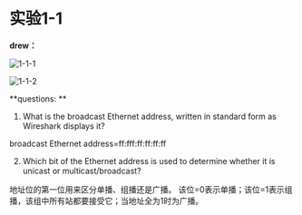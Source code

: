 # 实验1-1

**drew：**

![1-1-1](D:\study\2016-2017-2\计算机网络\LabExercise1\1-1\1-1-1.PNG)

![1-1-2](D:\study\2016-2017-2\计算机网络\LabExercise1\1-1\1-1-2.PNG)


**questions: **
1. What is the broadcast Ethernet address, written in standard form as Wireshark displays it?

  broadcast Ethernet address=ff:fff:ff:ff:ff:ff

2. Which bit of the Ethernet address is used to determine whether it is unicast or multicast/broadcast? 

  地址位的第一位用来区分单播、组播还是广播。
  该位=0表示单播；该位=1表示组播，该组中所有站都要接受它；当地址全为1时为广播。

